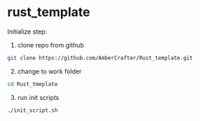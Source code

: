 # rust_template

Initialize step:

1. clone repo from github
```bash
git clone https://github.com/AmberCrafter/Rust_template.git
```

2. change to work folder
```bash 
cd Rust_tmeplate
```

3. run init scripts
```bash
./init_script.sh
```
